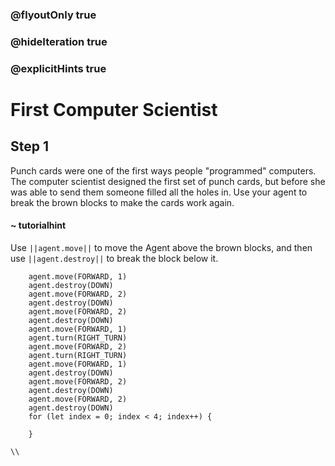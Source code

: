 ### @flyoutOnly true
### @hideIteration true
### @explicitHints true

# First Computer Scientist

## Step 1
Punch cards were one of the first ways people "programmed" computers. The computer scientist designed the first set of punch cards, but before she was able to send them someone filled all the holes in. Use your agent to break the brown blocks to make the cards work again.


#### ~ tutorialhint 
Use ``||agent.move||`` to move the Agent above the brown blocks, and then use ``||agent.destroy||`` to break the block below it.

```ghost
    agent.move(FORWARD, 1)
    agent.destroy(DOWN)
    agent.move(FORWARD, 2)
    agent.destroy(DOWN)
    agent.move(FORWARD, 2)
    agent.destroy(DOWN)
    agent.move(FORWARD, 1)
    agent.turn(RIGHT_TURN)
    agent.move(FORWARD, 2)
    agent.turn(RIGHT_TURN)
    agent.move(FORWARD, 1)
    agent.destroy(DOWN)
    agent.move(FORWARD, 2)
    agent.destroy(DOWN)
    agent.move(FORWARD, 2)
    agent.destroy(DOWN)
    for (let index = 0; index < 4; index++) {
    	
    }
```
```template
\\
```
```package
```
